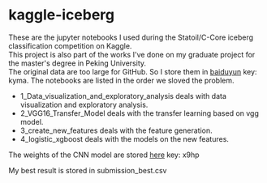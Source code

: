 # kaggle-iceberg
These are the jupyter notebooks I used during the Statoil/C-Core iceberg classification competition on Kaggle.  
This project is also part of the works I've done on my graduate project for the master's degree in Peking University.  
The original data are too large for GitHub. So I store them in [baiduyun](https://pan.baidu.com/s/1c5386Nmka0R1FjYA1BILaA)  key: kyma.
The notebooks are listed in the order we sloved the problem.
* 1_Data_visualization_and_exploratory_analysis deals with data visualization and exploratory analysis.
* 2_VGG16_Transfer_Model deals with the transfer learning based on vgg model.
* 3_create_new_features deals with the feature generation.
* 4_logistic_xgboost deals with the models on the new features.

The weights of the CNN model are stored [here](https://pan.baidu.com/s/176OJguzh2JrtPvG4yFdW7g) key: x9hp  

My best result is stored in submission_best.csv
